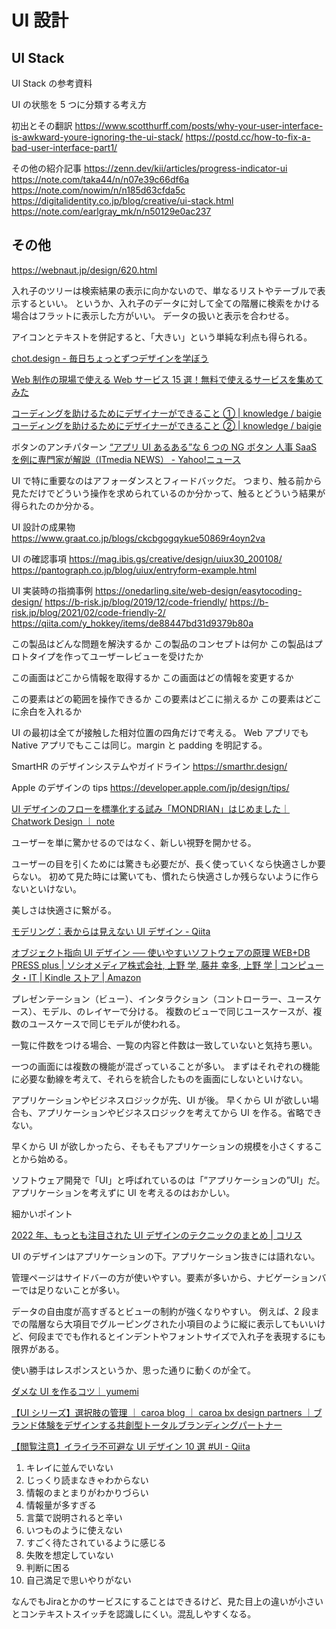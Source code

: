 # UI 設計

## UI Stack

UI Stack の参考資料

UI の状態を 5 つに分類する考え方

初出とその翻訳
https://www.scotthurff.com/posts/why-your-user-interface-is-awkward-youre-ignoring-the-ui-stack/
https://postd.cc/how-to-fix-a-bad-user-interface-part1/

その他の紹介記事
https://zenn.dev/kii/articles/progress-indicator-ui
https://note.com/taka44/n/n07e39c66df6a
https://note.com/nowim/n/n185d63cfda5c
https://digitalidentity.co.jp/blog/creative/ui-stack.html
https://note.com/earlgray_mk/n/n50129e0ac237

## その他

https://webnaut.jp/design/620.html

入れ子のツリーは検索結果の表示に向かないので、単なるリストやテーブルで表示するといい。
というか、入れ子のデータに対して全ての階層に検索をかける場合はフラットに表示した方がいい。
データの扱いと表示を合わせる。

アイコンとテキストを併記すると、「大きい」という単純な利点も得られる。

[chot.design - 毎日ちょっとずつデザインを学ぼう](https://chot.design/)

[Web 制作の現場で使える Web サービス 15 選！無料で使えるサービスを集めてみた](https://pulpxstyle.com/web-service/)

[コーディングを助けるためにデザイナーができること ① | knowledge / baigie](https://baigie.me/officialblog/2020/03/26/design-cording/)
[コーディングを助けるためにデザイナーができること ② | knowledge / baigie](https://baigie.me/officialblog/2022/01/14/design-cording-vol2/)

ボタンのアンチパターン
[“アプリ UI あるある”な 6 つの NG ボタン 人事 SaaS を例に専門家が解説（ITmedia NEWS） - Yahoo!ニュース](https://news.yahoo.co.jp/articles/06e92a1dac29a644439a6221a139a06dbc8fa88b?page=2)

UI で特に重要なのはアフォーダンスとフィードバックだ。
つまり、触る前から見ただけでどういう操作を求められているのか分かって、触るとどういう結果が得られたのか分かる。

UI 設計の成果物
https://www.graat.co.jp/blogs/ckcbgogqykue50869r4oyn2va

UI の確認事項
https://mag.ibis.gs/creative/design/uiux30_200108/
https://pantograph.co.jp/blog/uiux/entryform-example.html

UI 実装時の指摘事例
https://onedarling.site/web-design/easytocoding-design/
https://b-risk.jp/blog/2019/12/code-friendly/
https://b-risk.jp/blog/2021/02/code-friendly-2/
https://qiita.com/y_hokkey/items/de88447bd31d9379b80a

この製品はどんな問題を解決するか
この製品のコンセプトは何か
この製品はプロトタイプを作ってユーザーレビューを受けたか

この画面はどこから情報を取得するか
この画面はどの情報を変更するか

この要素はどの範囲を操作できるか
この要素はどこに揃えるか
この要素はどこに余白を入れるか

UI の最初は全てが接触した相対位置の四角だけで考える。
Web アプリでも Native アプリでもここは同じ。margin と padding を明記する。

SmartHR のデザインシステムやガイドライン
https://smarthr.design/

Apple のデザインの tips
https://developer.apple.com/jp/design/tips/

[UI デザインのフローを標準化する試み「MONDRIAN」はじめました｜ Chatwork Design ｜ note](https://note.com/chatworkdesign/n/n9d3ee45b2e82)

ユーザーを単に驚かせるのではなく、新しい視野を開かせる。

ユーザーの目を引くためには驚きも必要だが、長く使っていくなら快適さしか要らない。
初めて見た時には驚いても、慣れたら快適さしか残らないように作らないといけない。

美しさは快適さに繋がる。

[モデリング：表からは見えない UI デザイン - Qiita](https://qiita.com/xrxoxcxox/items/425a6223126da5403682)

[オブジェクト指向 UI デザイン ── 使いやすいソフトウェアの原理 WEB+DB PRESS plus | ソシオメディア株式会社, 上野 学, 藤井 幸多, 上野 学 | コンピュータ・IT | Kindle ストア | Amazon](https://www.amazon.co.jp/dp/B0893RK6WC)

プレゼンテーション（ビュー）、インタラクション（コントローラー、ユースケース）、モデル、のレイヤーで分ける。
複数のビューで同じユースケースが、複数のユースケースで同じモデルが使われる。

一覧に件数をつける場合、一覧の内容と件数は一致していないと気持ち悪い。

一つの画面には複数の機能が混ざっていることが多い。
まずはそれぞれの機能に必要な動線を考えて、それらを統合したものを画面にしないといけない。

アプリケーションやビジネスロジックが先、UI が後。
早くから UI が欲しい場合も、アプリケーションやビジネスロジックを考えてから UI を作る。省略できない。

早くから UI が欲しかったら、そもそもアプリケーションの規模を小さくすることから始める。

ソフトウェア開発で「UI」と呼ばれているのは「”アプリケーションの”UI」だ。アプリケーションを考えずに UI を考えるのはおかしい。

細かいポイント

[2022 年、もっとも注目された UI デザインのテクニックのまとめ | コリス](https://coliss.com/articles/build-websites/operation/design/ui-ux-micro-tips-best-of-2022.html)

UI のデザインはアプリケーションの下。アプリケーション抜きには語れない。

管理ページはサイドバーの方が使いやすい。要素が多いから、ナビゲーションバーでは足りないことが多い。

データの自由度が高すぎるとビューの制約が強くなりやすい。
例えば、2 段までの階層なら大項目でグルーピングされた小項目のように縦に表示してもいいけど、何段まででも作れるとインデントやフォントサイズで入れ子を表現するにも限界がある。

使い勝手はレスポンスというか、思った通りに動くのが全て。

[ダメな UI を作るコツ｜ yumemi](https://note.com/dreamui/n/nd8a35fe5f8ac)

[【UI シリーズ】選択肢の管理 ｜ caroa blog ｜ caroa bx design partners ｜ブランド体験をデザインする共創型トータルブランディングパートナー](https://caroa.jp/article/IhEq8__-)

[【閲覧注意】イライラ不可避な UI デザイン 10 選 #UI - Qiita](https://qiita.com/9re-pe/items/0296f8a8c11490efda21)

1. キレイに並んでいない
2. じっくり読まなきゃわからない
3. 情報のまとまりがわかりづらい
4. 情報量が多すぎる
5. 言葉で説明されると辛い
6. いつものように使えない
7. すごく待たされているように感じる
8. 失敗を想定していない
9. 判断に困る
10. 自己満足で思いやりがない

なんでもJiraとかのサービスにすることはできるけど、見た目上の違いが小さいとコンテキストスイッチを認識しにくい。混乱しやすくなる。

